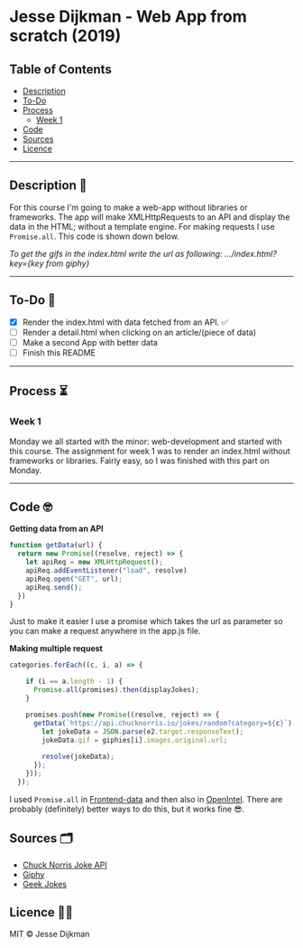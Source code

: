 # Jesse Dijkman - Web App from scratch (2019)

## Table of Contents
- [Description](#description-)
- [To-Do](#to-do-)
- [Process](#process-)
  - [Week 1](#week-1)
- [Code](#code-)
- [Sources](#sources-)
- [Licence](#licence-)

---

## Description 📖
For this course I'm going to make a web-app without libraries or frameworks. The app will make XMLHttpRequests to an API and display the data in the HTML; without a template engine. For making requests I use ```Promise.all```. This code is shown down below. 

_To get the gifs in the index.html write the url as following: .../index.html?key={key from giphy}_

---

## To-Do 📜
- [x] Render the index.html with data fetched from an API. ✅
- [ ] Render a detail.html when clicking on an article/(piece of data)
- [ ] Make a second App with better data
- [ ] Finish this README

---

## Process ⏳
### Week 1
Monday we all started with the minor: web-development and started with this course. The assignment for week 1 was to render an index.html without frameworks or libraries. Fairly easy, so I was finished with this part on Monday.

---

## Code 🤓

**Getting data from an API**
```js
function getData(url) {
  return new Promise((resolve, reject) => {
    let apiReq = new XMLHttpRequest();
    apiReq.addEventListener("load", resolve)
    apiReq.open("GET", url);
    apiReq.send();
  })
}
```

Just to make it easier I use a promise which takes the url as parameter so you can make a request anywhere in the app.js file.

**Making multiple request**
```js
categories.forEach((c, i, a) => {

    if (i == a.length - 1) {
      Promise.all(promises).then(displayJokes);
    }

    promises.push(new Promise((resolve, reject) => {
      getData(`https://api.chucknorris.io/jokes/random?category=${c}`).then(e2 => {
        let jokeData = JSON.parse(e2.target.responseText);
        jokeData.gif = giphies[i].images.original.url;
        
        resolve(jokeData);
      });
    }));
  });
```
I used ```Promise.all``` in [Frontend-data](https://github.com/jesseDijkman1/frontend-data) and then also in [OpenIntel](https://github.com/MartijnReeuwijk/OpenIntel). There are probably (definitely) better ways to do this, but it works fine 😎.

## Sources 🗂
- [Chuck Norris Joke API](https://api.chucknorris.io/)
- [Giphy](https://giphy.com/)
- [Geek Jokes](https://geek-jokes.sameerkumar.website/api)

## Licence 👮‍♂️
MIT © Jesse Dijkman
